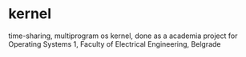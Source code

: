 # kernel
time-sharing, multiprogram os kernel, done as a academia project for Operating Systems 1, Faculty of Electrical Engineering, Belgrade
